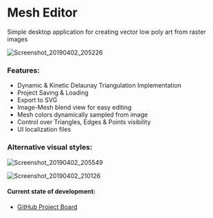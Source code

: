 # Mesh Editor
Simple desktop application for creating vector low poly art from raster images

![Screenshot_20190402_205226](https://user-images.githubusercontent.com/8643919/55430423-5d448780-558e-11e9-9461-6ffd15f42d33.png)

### Features:
- Dynamic & Kinetic Delaunay Triangulation Implementation
- Project Saving & Loading
- Export to SVG
- Image-Mesh blend view for easy editing
- Mesh colors dynamically sampled from image
- Control over Triangles, Edges & Points visibility
- UI localization files

### Alternative visual styles:

![Screenshot_20190402_205549](https://user-images.githubusercontent.com/8643919/55430569-c0361e80-558e-11e9-8acd-6a80fb15fac1.png)

![Screenshot_20190402_210126](https://user-images.githubusercontent.com/8643919/55430614-d8a63900-558e-11e9-93d5-ffd71a4e5690.png)

#### Current state of development: 
- [GitHub Project Board](https://github.com/stasgora/mesh-editor/projects/1)
